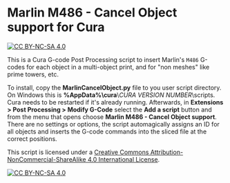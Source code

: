 # Marlin M486 - Cancel Object support for Cura  
[![CC BY-NC-SA 4.0][cc-by-nc-sa-shield]][cc-by-nc-sa]

This is a Cura G-code Post Processing script to insert Marlin's `M486` G-codes for each object in a multi-object print, and for "non meshes" like prime towers, etc.

To install, copy the **MarlinCancelObject.py** file to you user script directory. On Windows this is **%AppData%\\cura**\\*CURA VERSION NUMBER*\\scripts. Cura needs to be restarted if it's already running. Afterwards, in **Extensions > Post Processing > Modify G-Code** select the **Add a script** button and from the menu that opens choose **Marlin M486 - Cancel Object support**.  
There are no settings or options, the script automagically assigns an ID for all objects and inserts the G-code commands into the sliced file at the correct positions.

This script is licensed under a
[Creative Commons Attribution-NonCommercial-ShareAlike 4.0 International License][cc-by-nc-sa].

[![CC BY-NC-SA 4.0][cc-by-nc-sa-image]][cc-by-nc-sa]

[cc-by-nc-sa]: http://creativecommons.org/licenses/by-nc-sa/4.0/
[cc-by-nc-sa-image]: https://licensebuttons.net/l/by-nc-sa/4.0/88x31.png
[cc-by-nc-sa-shield]: https://img.shields.io/badge/License-CC%20BY--NC--SA%204.0-lightgrey.svg
